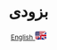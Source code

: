<div align="center">
    <h1>بزودی</h1>
</div>

<div align="center">
    <p>
        <a href="README.md">
            <small>English</small>
            <img src='images/flag-en.png' alt='English' style='width: 20px;height: 15px;border-radius: 3px;' />
        </a>
